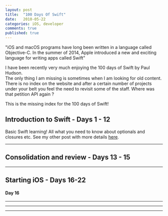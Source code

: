 ```yaml
---
layout: post
title:  "100 Days Of Swift"
date:   2010-05-22
categories: iOS, developer
comments: true
published: true
---
```



<div class="message">
"iOS and macOS programs have long been written in a language called Objective-C. In the summer of 2014, Apple introduced a new and exciting language for writing apps called Swift" 
<br><cite></cite>
</div>

 
I have been recently very much enjoying the 100 days of Swift by Paul Hudson.  
The only thing I am missing is sometimes when I am looking for old content. There is no index on the website and after a certain number of projects under your belt you feel the need to revisit some of the staff. Where was that petition API again ? 

This is the missing index for the 100 days of Swift! 

## Introduction to Swift - Days 1 - 12  

Basic Swift learning! All what you need to know about optionals and closures etc.
See my other post with more details [here](https://multitudes.github.io/2019/04/Some-Swift-tips-for-beginner-and-intermediate.html).

<hr>

## Consolidation and review - Days 13 - 15




<hr>

## Starting iOS - Days 16-22

#### Day 16




<hr>




<hr>



<hr>


